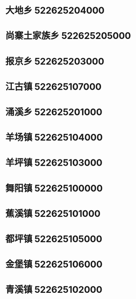 # 大地乡 522625204000
# 尚寨土家族乡 522625205000
# 报京乡 522625203000
# 江古镇 522625107000
# 涌溪乡 522625201000
# 羊场镇 522625104000
# 羊坪镇 522625103000
# 舞阳镇 522625100000
# 蕉溪镇 522625101000
# 都坪镇 522625105000
# 金堡镇 522625106000
# 青溪镇 522625102000
